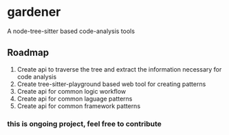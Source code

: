 # gardener
A node-tree-sitter based code-analysis tools 



## Roadmap
1) Create api to traverse the tree and extract the information necessary for code analysis
2) Create tree-sitter-playground based web tool for creating patterns 
3) Create api for common logic workflow
4) Create api for common laguage patterns
5) Create api for common framework patterns



### this is ongoing project, feel free to contribute
